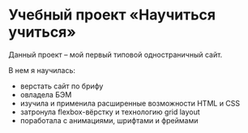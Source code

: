 Учебный проект «Научиться учиться»
=============================
Данный проект – мой первый типовой одностраничный сайт.

В нем я научилась:
- верстать сайт по брифу
- овладела БЭМ
- изучила и применила расширенные возможности HTML и CSS
- затронула flexbox-вёрстку и  технологию grid layout
- поработала с анимациями, шрифтами и фреймами

